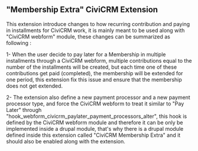 ## "Membership Extra" CiviCRM Extension

This extension introduce changes to how recurring contribution and 
paying in installments for CiviCRM work, it is mainly meant to be used along
with "CiviCRM webform" module, these changes can be summarized as following : 

1- When the user decide to pay later for a Membership in multiple installments through
a CiviCRM webform, multiple contributions equal to the number of the installments 
will be created, but each time one of these  contributions get paid (completed), the
membership will be extended for one period, this extension fix this issue and ensure
that the membership does not get extended.

2- The extension also define a new payment processor and a new payment processor type,
and force the CiviCRM webform to treat it similar to "Pay Later" through
"hook_webform_civicrm_paylater_payment_processors_alter", this hook is defined by
the CiviCRM webform module and therefore it can be only  be implemented inside a drupal 
module, that's why there is a drupal module defined inside this extension called 
"CiviCRM Membership Extra" and it should also be enabled along with the extension.
